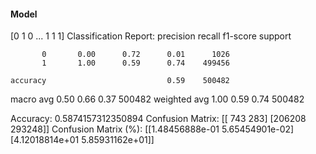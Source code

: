 #### Model
[0 1 0 ... 1 1 1]
Classification Report:
              precision    recall  f1-score   support

           0       0.00      0.72      0.01      1026
           1       1.00      0.59      0.74    499456

    accuracy                           0.59    500482
   macro avg       0.50      0.66      0.37    500482
weighted avg       1.00      0.59      0.74    500482

Accuracy: 0.5874157312350894
Confusion Matrix:
[[   743    283]
 [206208 293248]]
Confusion Matrix (%):
[[1.48456888e-01 5.65454901e-02]
 [4.12018814e+01 5.85931162e+01]]
